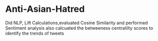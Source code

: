 # Anti-Asian-Hatred
Did NLP, Lift Calculations,evaluated Cosine Similarity and performed Sentiment analysis also calcuated the betweeness centratilty scores to identify the trends of tweets
